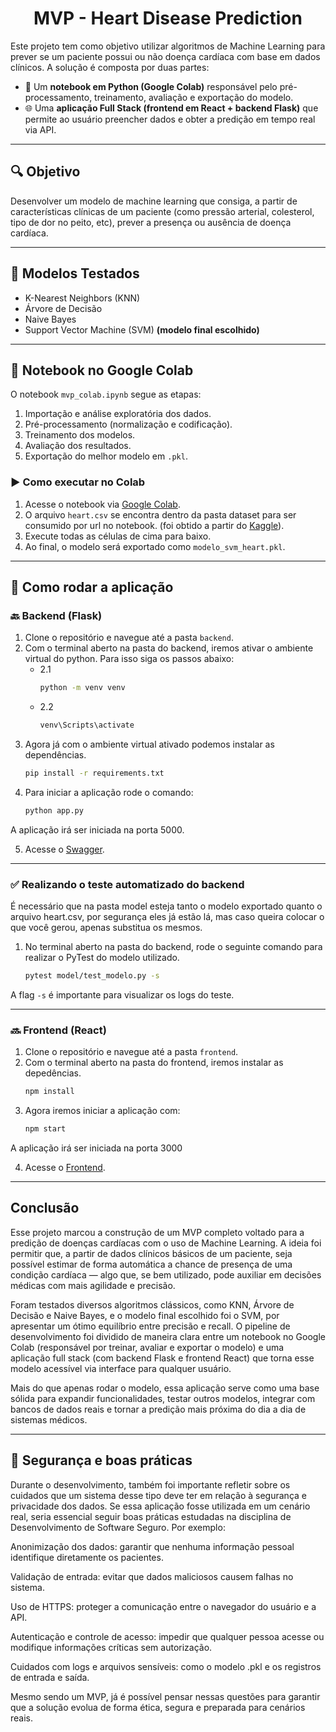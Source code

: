 <div align='center'>
  <h1>
    MVP - Heart Disease Prediction
  </h1>
</div>

Este projeto tem como objetivo utilizar algoritmos de Machine Learning para prever se um paciente possui ou não doença cardíaca com base em dados clínicos. A solução é composta por duas partes:

- 📓 Um **notebook em Python (Google Colab)** responsável pelo pré-processamento, treinamento, avaliação e exportação do modelo.
- 🌐 Uma **aplicação Full Stack (frontend em React + backend Flask)** que permite ao usuário preencher dados e obter a predição em tempo real via API.

---

## 🔍 Objetivo

Desenvolver um modelo de machine learning que consiga, a partir de características clínicas de um paciente (como pressão arterial, colesterol, tipo de dor no peito, etc), prever a presença ou ausência de doença cardíaca.

---

## 🧠 Modelos Testados

- K-Nearest Neighbors (KNN)
- Árvore de Decisão
- Naive Bayes
- Support Vector Machine (SVM) **(modelo final escolhido)**

---

## 📓 Notebook no Google Colab

O notebook `mvp_colab.ipynb` segue as etapas:

1. Importação e análise exploratória dos dados.
2. Pré-processamento (normalização e codificação).
3. Treinamento dos modelos.
4. Avaliação dos resultados.
5. Exportação do melhor modelo em `.pkl`.

### ▶️ Como executar no Colab

1. Acesse o notebook via [Google Colab](https://colab.research.google.com/).
2. O arquivo `heart.csv` se encontra dentro da pasta dataset para ser consumido por url no notebook. (foi obtido a partir do [Kaggle](https://www.kaggle.com/datasets/fedesoriano/heart-failure-prediction?resource=download)).
3. Execute todas as células de cima para baixo.
4. Ao final, o modelo será exportado como `modelo_svm_heart.pkl`.

---

## 🚀 Como rodar a aplicação

### 🔙 Backend (Flask)

1. Clone o repositório e navegue até a pasta `backend`.
2. Com o terminal aberto na pasta do backend, iremos ativar o ambiente virtual do python. Para isso siga os passos abaixo:
   - 2.1
     ```bash
     python -m venv venv 
   - 2.2
     ```bash
     venv\Scripts\activate 
3. Agora já com o ambiente virtual ativado podemos instalar as dependências.
   ```bash
   pip install -r requirements.txt 
4. Para iniciar a aplicação rode o comando:
   ```bash
   python app.py

A aplicação irá ser iniciada na porta 5000.

5. Acesse o [Swagger](http://localhost:5000/swagger).

---

### ✅ Realizando o teste automatizado do backend

É necessário que na pasta model esteja tanto o modelo exportado quanto o arquivo heart.csv, por segurança eles já estão lá, mas caso queira colocar o que você gerou, apenas substitua os mesmos.

1. No terminal aberto na pasta do backend, rode o seguinte comando para realizar o PyTest do modelo utilizado.
   ```bash
   pytest model/test_modelo.py -s
A flag `-s` é importante para visualizar os logs do teste.

---

### 🔜 Frontend (React)

1. Clone o repositório e navegue até a pasta `frontend`.
2. Com o terminal aberto na pasta do frontend, iremos instalar as depedências.
   ```bash
   npm install
3. Agora iremos iniciar a aplicação com:
   ```bash
   npm start
   
A aplicação irá ser iniciada na porta 3000

4. Acesse o [Frontend](http://localhost:3000).

---

## Conclusão 

Esse projeto marcou a construção de um MVP completo voltado para a predição de doenças cardíacas com o uso de Machine Learning. A ideia foi permitir que, a partir de dados clínicos básicos de um paciente, seja possível estimar de forma automática a chance de presença de uma condição cardíaca — algo que, se bem utilizado, pode auxiliar em decisões médicas com mais agilidade e precisão.

Foram testados diversos algoritmos clássicos, como KNN, Árvore de Decisão e Naive Bayes, e o modelo final escolhido foi o SVM, por apresentar um ótimo equilíbrio entre precisão e recall. O pipeline de desenvolvimento foi dividido de maneira clara entre um notebook no Google Colab (responsável por treinar, avaliar e exportar o modelo) e uma aplicação full stack (com backend Flask e frontend React) que torna esse modelo acessível via interface para qualquer usuário.

Mais do que apenas rodar o modelo, essa aplicação serve como uma base sólida para expandir funcionalidades, testar outros modelos, integrar com bancos de dados reais e tornar a predição mais próxima do dia a dia de sistemas médicos.

---

## 🔐 Segurança e boas práticas

Durante o desenvolvimento, também foi importante refletir sobre os cuidados que um sistema desse tipo deve ter em relação à segurança e privacidade dos dados. Se essa aplicação fosse utilizada em um cenário real, seria essencial seguir boas práticas estudadas na disciplina de Desenvolvimento de Software Seguro. Por exemplo:

Anonimização dos dados: garantir que nenhuma informação pessoal identifique diretamente os pacientes.

Validação de entrada: evitar que dados maliciosos causem falhas no sistema.

Uso de HTTPS: proteger a comunicação entre o navegador do usuário e a API.

Autenticação e controle de acesso: impedir que qualquer pessoa acesse ou modifique informações críticas sem autorização.

Cuidados com logs e arquivos sensíveis: como o modelo .pkl e os registros de entrada e saída.

Mesmo sendo um MVP, já é possível pensar nessas questões para garantir que a solução evolua de forma ética, segura e preparada para cenários reais.

